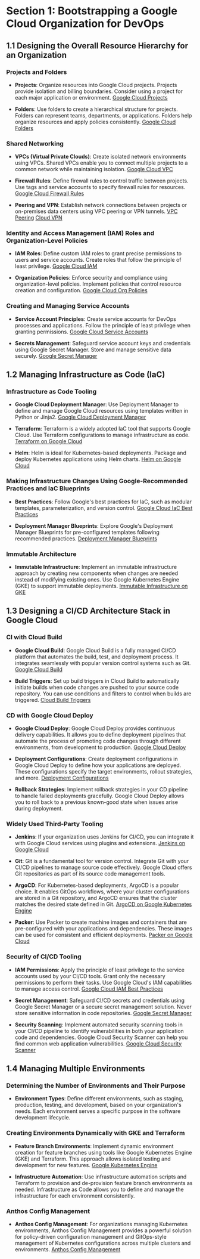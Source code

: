 
# Section 1: Bootstrapping a Google Cloud Organization for DevOps

## 1.1 Designing the Overall Resource Hierarchy for an Organization

### Projects and Folders

- **Projects**: Organize resources into Google Cloud projects. Projects provide isolation and billing boundaries. Consider using a project for each major application or environment. [Google Cloud Projects](https://cloud.google.com/resource-manager/docs/creating-managing-projects)

- **Folders**: Use folders to create a hierarchical structure for projects. Folders can represent teams, departments, or applications. Folders help organize resources and apply policies consistently. [Google Cloud Folders](https://cloud.google.com/resource-manager/docs/creating-managing-folders)

### Shared Networking

- **VPCs (Virtual Private Clouds)**: Create isolated network environments using VPCs. Shared VPCs enable you to connect multiple projects to a common network while maintaining isolation. [Google Cloud VPC](https://cloud.google.com/vpc)

- **Firewall Rules**: Define firewall rules to control traffic between projects. Use tags and service accounts to specify firewall rules for resources. [Google Cloud Firewall Rules](https://cloud.google.com/vpc/docs/firewalls)

- **Peering and VPN**: Establish network connections between projects or on-premises data centers using VPC peering or VPN tunnels. [VPC Peering](https://cloud.google.com/vpc/docs/vpc-peering) [Cloud VPN](https://cloud.google.com/vpn/docs)

### Identity and Access Management (IAM) Roles and Organization-Level Policies

- **IAM Roles**: Define custom IAM roles to grant precise permissions to users and service accounts. Create roles that follow the principle of least privilege. [Google Cloud IAM](https://cloud.google.com/iam/docs)

- **Organization Policies**: Enforce security and compliance using organization-level policies. Implement policies that control resource creation and configuration. [Google Cloud Org Policies](https://cloud.google.com/resource-manager/docs/organization-policy/defining-organization-policy-constraints)

### Creating and Managing Service Accounts

- **Service Account Principles**: Create service accounts for DevOps processes and applications. Follow the principle of least privilege when granting permissions. [Google Cloud Service Accounts](https://cloud.google.com/iam/docs/service-accounts)

- **Secrets Management**: Safeguard service account keys and credentials using Google Secret Manager. Store and manage sensitive data securely. [Google Secret Manager](https://cloud.google.com/secret-manager/docs)

## 1.2 Managing Infrastructure as Code (IaC)

### Infrastructure as Code Tooling

- **Google Cloud Deployment Manager**: Use Deployment Manager to define and manage Google Cloud resources using templates written in Python or Jinja2. [Google Cloud Deployment Manager](https://cloud.google.com/deployment-manager/docs)

- **Terraform**: Terraform is a widely adopted IaC tool that supports Google Cloud. Use Terraform configurations to manage infrastructure as code. [Terraform on Google Cloud](https://cloud.google.com/community/tutorials/getting-started-on-gcp-with-terraform)

- **Helm**: Helm is ideal for Kubernetes-based deployments. Package and deploy Kubernetes applications using Helm charts. [Helm on Google Cloud](https://cloud.google.com/kubernetes-engine/docs/tutorials/hello-helm)

### Making Infrastructure Changes Using Google-Recommended Practices and IaC Blueprints

- **Best Practices**: Follow Google's best practices for IaC, such as modular templates, parameterization, and version control. [Google Cloud IaC Best Practices](https://cloud.google.com/blog/products/devops-sre/introducing-deployment-manager-best-practices)

- **Deployment Manager Blueprints**: Explore Google's Deployment Manager Blueprints for pre-configured templates following recommended practices. [Deployment Manager Blueprints](https://cloud.google.com/deployment-manager/docs/blueprints)

### Immutable Architecture

- **Immutable Infrastructure**: Implement an immutable infrastructure approach by creating new components when changes are needed instead of modifying existing ones. Use Google Kubernetes Engine (GKE) to support immutable deployments. [Immutable Infrastructure on GKE](https://cloud.google.com/solutions/immutable-infrastructure-on-gke)

## 1.3 Designing a CI/CD Architecture Stack in Google Cloud

### CI with Cloud Build

- **Google Cloud Build**: Google Cloud Build is a fully managed CI/CD platform that automates the build, test, and deployment process. It integrates seamlessly with popular version control systems such as Git. [Google Cloud Build](https://cloud.google.com/cloud-build)

- **Build Triggers**: Set up build triggers in Cloud Build to automatically initiate builds when code changes are pushed to your source code repository. You can use conditions and filters to control when builds are triggered. [Cloud Build Triggers](https://cloud.google.com/cloud-build/docs/running-builds/automate-builds)

### CD with Google Cloud Deploy

- **Google Cloud Deploy**: Google Cloud Deploy provides continuous delivery capabilities. It allows you to define deployment pipelines that automate the process of promoting code changes through different environments, from development to production. [Google Cloud Deploy](https://cloud.google.com/deploy)

- **Deployment Configurations**: Create deployment configurations in Google Cloud Deploy to define how your applications are deployed. These configurations specify the target environments, rollout strategies, and more. [Deployment Configurations](https://cloud.google.com/deploy/docs/concepts/deployment-configuration)

- **Rollback Strategies**: Implement rollback strategies in your CD pipeline to handle failed deployments gracefully. Google Cloud Deploy allows you to roll back to a previous known-good state when issues arise during deployment.

### Widely Used Third-Party Tooling

- **Jenkins**: If your organization uses Jenkins for CI/CD, you can integrate it with Google Cloud services using plugins and extensions. [Jenkins on Google Cloud](https://cloud.google.com/solutions/jenkins-on-compute-engine)

- **Git**: Git is a fundamental tool for version control. Integrate Git with your CI/CD pipelines to manage source code effectively. Google Cloud offers Git repositories as part of its source code management tools.

- **ArgoCD**: For Kubernetes-based deployments, ArgoCD is a popular choice. It enables GitOps workflows, where your cluster configurations are stored in a Git repository, and ArgoCD ensures that the cluster matches the desired state defined in Git. [ArgoCD on Google Kubernetes Engine](https://cloud.google.com/architecture/deploying-argo-cd-on-gke)

- **Packer**: Use Packer to create machine images and containers that are pre-configured with your applications and dependencies. These images can be used for consistent and efficient deployments. [Packer on Google Cloud](https://cloud.google.com/solutions/managing-infrastructure-as-code-using-packer)

### Security of CI/CD Tooling

- **IAM Permissions**: Apply the principle of least privilege to the service accounts used by your CI/CD tools. Grant only the necessary permissions to perform their tasks. Use Google Cloud's IAM capabilities to manage access control. [Google Cloud IAM Best Practices](https://cloud.google.com/iam/docs/using-iam-securely)

- **Secret Management**: Safeguard CI/CD secrets and credentials using Google Secret Manager or a secure secret management solution. Never store sensitive information in code repositories. [Google Secret Manager](https://cloud.google.com/secret-manager/docs)

- **Security Scanning**: Implement automated security scanning tools in your CI/CD pipeline to identify vulnerabilities in both your application code and dependencies. Google Cloud Security Scanner can help you find common web application vulnerabilities. [Google Cloud Security Scanner](https://cloud.google.com/security-scanner)

## 1.4 Managing Multiple Environments

### Determining the Number of Environments and Their Purpose

- **Environment Types**: Define different environments, such as staging, production, testing, and development, based on your organization's needs. Each environment serves a specific purpose in the software development lifecycle.

### Creating Environments Dynamically with GKE and Terraform

- **Feature Branch Environments**: Implement dynamic environment creation for feature branches using tools like Google Kubernetes Engine (GKE) and Terraform. This approach allows isolated testing and development for new features. [Google Kubernetes Engine](https://cloud.google.com/kubernetes-engine)

- **Infrastructure Automation**: Use infrastructure automation scripts and Terraform to provision and de-provision feature branch environments as needed. Infrastructure as Code allows you to define and manage the infrastructure for each environment consistently.

### Anthos Config Management

- **Anthos Config Management**: For organizations managing Kubernetes environments, Anthos Config Management provides a powerful solution for policy-driven configuration management and GitOps-style management of Kubernetes configurations across multiple clusters and environments. [Anthos Config Management](https://cloud.google.com/anthos/config-management)


